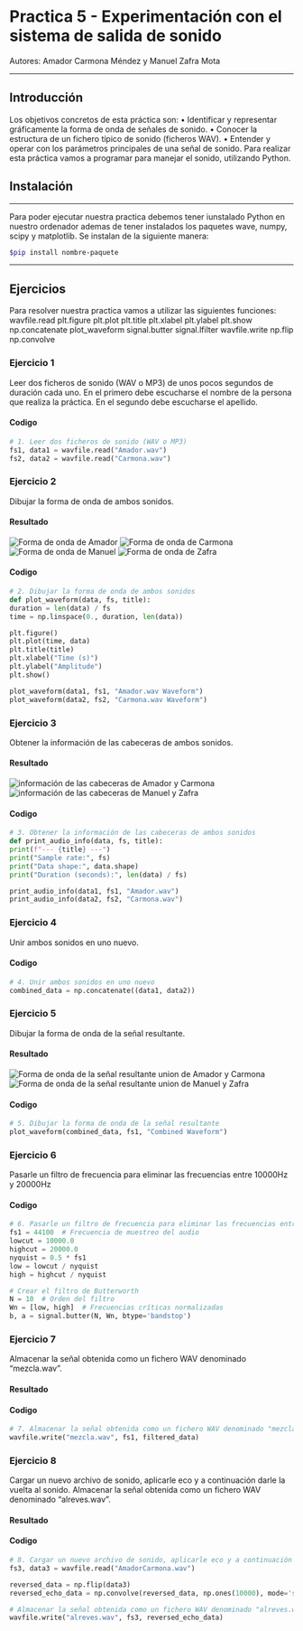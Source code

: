 

# Practica 5 - Experimentación con el sistema de salida de sonido #

Autores: Amador Carmona Méndez y Manuel Zafra Mota

---

## Introducción ##

Los objetivos concretos de esta práctica son:
• Identificar y representar gráficamente la forma de onda de señales de sonido.
• Conocer la estructura de un fichero típico de sonido (ficheros WAV).
• Entender y operar con los parámetros principales de una señal de sonido.
Para realizar esta práctica vamos a programar para manejar el sonido, utilizando Python.

## Instalación ##
---
Para poder ejecutar nuestra practica debemos tener iunstalado Python en nuestro ordenador ademas de tener instalados los paquetes  wave, numpy, scipy y matplotlib.
Se instalan de la siguiente manera:
~~~Bash
$pip install nombre-paquete
~~~
---

## Ejercicios ##

Para resolver nuestra practica vamos a utilizar las siguientes funciones:
wavfile.read
plt.figure
plt.plot
plt.title
plt.xlabel
plt.ylabel
plt.show
np.concatenate
plot_waveform
signal.butter
signal.lfilter
wavfile.write
np.flip
np.convolve

### Ejercicio 1 ###
Leer dos ficheros de sonido (WAV o MP3) de unos pocos segundos de duración cada uno. En el primero debe escucharse el nombre de la persona que realiza la práctica. En el segundo debe escucharse el apellido.

#### Codigo ####
~~~ Python
# 1. Leer dos ficheros de sonido (WAV o MP3)
fs1, data1 = wavfile.read("Amador.wav")
fs2, data2 = wavfile.read("Carmona.wav")
~~~
### Ejercicio 2 ###
Dibujar la forma de onda de ambos sonidos.
#### Resultado ####

![Forma de onda de Amador ](Media/Amador.png)
![Forma de onda de Carmona](Media/Carmona.png)
![Forma de onda de Manuel](Media/Manuel.png)
![Forma de onda de Zafra](Media/Zafra.png)

#### Codigo ####
~~~ Python
# 2. Dibujar la forma de onda de ambos sonidos
def plot_waveform(data, fs, title):
duration = len(data) / fs
time = np.linspace(0., duration, len(data))

plt.figure()
plt.plot(time, data)
plt.title(title)
plt.xlabel("Time (s)")
plt.ylabel("Amplitude")
plt.show()

plot_waveform(data1, fs1, "Amador.wav Waveform")
plot_waveform(data2, fs2, "Carmona.wav Waveform")


~~~
### Ejercicio 3 ###
Obtener la información de las cabeceras de ambos sonidos.
#### Resultado ####

![información de las cabeceras de Amador  y Carmona](Media/MetadataAmador.png)
![información de las cabeceras de Manuel y Zafra](Media/MetadataManuel.png)
#### Codigo ####
~~~ Python
# 3. Obtener la información de las cabeceras de ambos sonidos
def print_audio_info(data, fs, title):
print(f"--- {title} ---")
print("Sample rate:", fs)
print("Data shape:", data.shape)
print("Duration (seconds):", len(data) / fs)

print_audio_info(data1, fs1, "Amador.wav")
print_audio_info(data2, fs2, "Carmona.wav")
~~~
### Ejercicio 4 ###
Unir ambos sonidos en uno nuevo.

#### Codigo ####
~~~ Python
# 4. Unir ambos sonidos en uno nuevo
combined_data = np.concatenate((data1, data2))
~~~
### Ejercicio 5 ###
Dibujar la forma de onda de la señal resultante.
#### Resultado ####

![Forma de onda de la señal resultante union de Amador y Carmona](Media/AmadorCarmona.png)
![Forma de onda de la señal resultante union de Manuel y Zafra](Media/ManuelZafra.png)

#### Codigo ####
~~~ Python
# 5. Dibujar la forma de onda de la señal resultante
plot_waveform(combined_data, fs1, "Combined Waveform")
~~~
### Ejercicio 6 ###
Pasarle un filtro de frecuencia para eliminar las frecuencias entre 10000Hz y
20000Hz


#### Codigo ####
~~~ Python
# 6. Pasarle un filtro de frecuencia para eliminar las frecuencias entre 10000Hz y 20000Hz
fs1 = 44100  # Frecuencia de muestreo del audio
lowcut = 10000.0
highcut = 20000.0
nyquist = 0.5 * fs1
low = lowcut / nyquist
high = highcut / nyquist

# Crear el filtro de Butterworth
N = 10  # Orden del filtro
Wn = [low, high]  # Frecuencias críticas normalizadas
b, a = signal.butter(N, Wn, btype='bandstop')


~~~
### Ejercicio 7 ###
Almacenar la señal obtenida como un fichero WAV denominado “mezcla.wav”.
#### Resultado ####


#### Codigo ####
~~~ Python
# 7. Almacenar la señal obtenida como un fichero WAV denominado "mezcla.wav"
wavfile.write("mezcla.wav", fs1, filtered_data)


~~~
### Ejercicio 8 ###
Cargar un nuevo archivo de sonido, aplicarle eco y a continuación darle la
vuelta al sonido. Almacenar la señal obtenida como un fichero WAV denominado “alreves.wav”.
#### Resultado ####

#### Codigo ####
~~~ Python
# 8. Cargar un nuevo archivo de sonido, aplicarle eco y a continuación darle la vuelta al sonido.
fs3, data3 = wavfile.read("AmadorCarmona.wav")

reversed_data = np.flip(data3)
reversed_echo_data = np.convolve(reversed_data, np.ones(10000), mode='same')

# Almacenar la señal obtenida como un fichero WAV denominado "alreves.wav"
wavfile.write("alreves.wav", fs3, reversed_echo_data)
~~~
